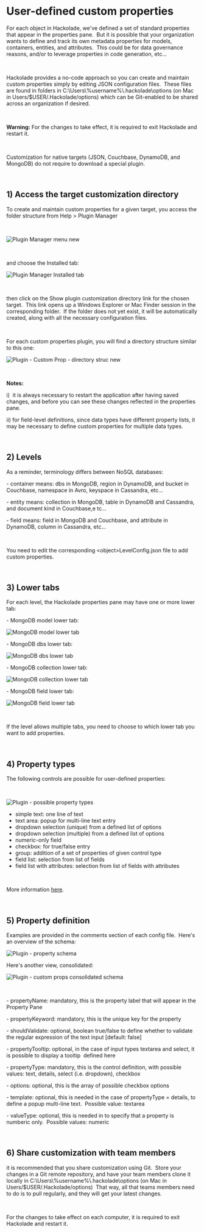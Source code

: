 # User-defined custom properties

For each object in Hackolade, we've defined a set of standard properties that appear in the properties pane.&nbsp; But it is possible that your organization wants to define and track its own metadata properties for models, containers, entities, and attributes.&nbsp; This could be for data governance reasons, and/or to leverage properties in code generation, etc...&nbsp;

&nbsp;

Hackolade provides a no-code approach so you can create and maintain custom properties simply by editing JSON configuration files.&nbsp; These files are found in folders in C:\\Users\\%username%\\.hackolade\\options (on Mac in Users/$USER/.Hackolade/options) which can be Git-enabled to be shared across an organization if desired.

&nbsp;

**Warning:** For the changes to take effect, it is required to exit Hackolade and restart it.

&nbsp;

Customization for native targets (JSON, Couchbase, DynamoDB, and MongoDB) do not require to download a special plugin. &nbsp;

&nbsp;

## &#49;) Access the target customization directory

To create and maintain custom properties for a given target, you access the folder structure from Help \> Plugin Manager

&nbsp;

![Plugin Manager menu new](<lib/Plugin%20Manager%20menu%20new.png>)

&nbsp;

and choose the Installed tab:

![Plugin Manager Installed tab](<lib/Plugin%20Manager%20Installed%20tab.png>)

&nbsp;

then click on the Show plugin customization directory link for the chosen target.&nbsp; This link opens up a Windows Explorer or Mac Finder session in the corresponding folder.&nbsp; If the folder does not yet exist, it will be automatically created, along with all the necessary configuration files.

&nbsp;

For each custom properties plugin, you will find a directory structure similar to this one:

![Plugin - Custom Prop - directory struc new](<lib/Plugin%20-%20Custom%20Prop%20-%20directory%20struc%20new.png>)

&nbsp;

**Notes:**&nbsp;

i)&nbsp; it is always necessary to restart the application after having saved changes, and before you can see these changes reflected in the properties pane.

ii) for field-level definitions, since data types have different property lists, it may be necessary to define custom properties for multiple data types.

&nbsp;

## &#50;) Levels

As a reminder, terminology differs between NoSQL databases:

\- container means: dbs in MongoDB, region in DynamoDB, and bucket in Couchbase, namespace in Avro, keyspace in Cassandra, etc...

\- entity means: collection in MongoDB, table in DynamoDB and Cassandra, and document kind in Couchbase,e tc...

\- field means: field in MongoDB and Couchbase, and attribute in DynamoDB, column in Cassandra, etc...

&nbsp;

You need to edit the corresponding \<object\>LevelConfig.json file to add custom properties.

&nbsp;

## &#51;) Lower tabs

For each level, the Hackolade properties pane may have one or more lower tab:

\- MongoDB model lower tab:

![MongoDB model lower tab](<lib/MongoDB%20model%20lower%20tab.png>)

\- MongoDB dbs lower tab:

![MongoDB dbs lower tab](<lib/MongoDB%20dbs%20lower%20tab.png>)

\- MongoDB collection lower tab:

![MongoDB collection lower tab](<lib/MongoDB%20collection%20lower%20tab.png>)

\- MongoDB field lower tab:

![MongoDB field lower tab](<lib/MongoDB%20field%20lower%20tab.png>)

&nbsp;

If the level allows multiple tabs, you need to choose to which lower tab you want to add properties.

&nbsp;

## &#52;) Property types

The following controls are possible for user-defined properties:

&nbsp;

![Plugin - possible property types](<lib/Plugin%20-%20possible%20property%20types.png>)

* simple text: one line of text
* text area: popup for multi-line text entry
* dropdown selection (unique) from a defined list of options
* dropdown selection (multiple) from a defined list of options
* numeric-only field
* checkbox: for true/false entry
* group: addition of a set of properties of given control type
* field list: selection from list of fields
* field list with attributes: selection from list of fields with attributes

&nbsp;

More information [here](<https://github.com/hackolade/plugins#26-property-controls> "target=\"\_blank\"").

&nbsp;

## &#53;) Property definition

Examples are provided in the comments section of each config file.&nbsp; Here's an overview of the schema:

![Plugin - property schema](<lib/Plugin%20-%20property%20schema.png>)

Here's another view, consolidated:

![Plugin - custom props consolidated schema](<lib/Plugin%20-%20custom%20props%20consolidated%20schema.png>)

&nbsp;

\- propertyName: mandatory, this is the property label that will appear in the Property Pane

\- propertyKeyword: mandatory, this is the unique key for the property

\- shouldValidate: optional, boolean true/false to define whether to validate the regular expression of the text input \[default: false\]

\- propertyTooltip: optional, in the case of input types textarea and select, it is possible to display a tooltip&nbsp; defined here

\- propertyType: mandatory, this is the control definition, with possible values: text, details, select (i.e. dropdown), checkbox&nbsp;

\- options: optional, this is the array of possible checkbox options

\- template: optional, this is needed in the case of propertyType = details, to define a popup multi-line text.&nbsp; Possible value: textarea

\- valueType: optional, this is needed in to specify that a property is numberic only.&nbsp; Possible values: numeric

&nbsp;

## &#54;) Share customization with team members

it is recommended that you share customization using Git.&nbsp; Store your changes in a Git remote repository, and have your team members clone it locally in C:\\Users\\%username%\\.hackolade\\options (on Mac in Users/$USER/.Hackolade/options)&nbsp; That way, all that teams members need to do is to pull regularly, and they will get your latest changes.

&nbsp;

For the changes to take effect on each computer, it is required to exit Hackolade and restart it.

&nbsp;

